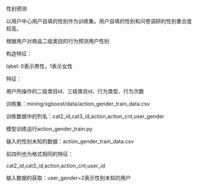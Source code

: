性别预测

以用户中心用户自填的性别作为训练集。用户自填的性别和问卷调研的性别重合度较高。

根据用户对商品二级类目的行为预测用户性别

构造特征：


label: 0表示男性，1表示女性


特征：

用户所操作的二级类目id、三级类目id、行为类型、行为次数

训练集：mining/xgboost/data/action_gender_train_data.csv

训练数据中的列名：cat2_id,cat3_id,action,action_cnt,user_gender

模型训练运行action_gender_train.py


输入的性别未知的数据：action_gender_train_data.csv

前四列也为格式相同的特征：

cat2_id,cat3_id,action,action_cnt,user_id

输入数据的获取：user_gender=2表示性别未知的用户

